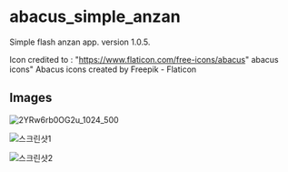 # abacus_simple_anzan

Simple flash anzan app.
version 1.0.5.

Icon credited to : "https://www.flaticon.com/free-icons/abacus" abacus icons" Abacus icons created by Freepik - Flaticon

## Images

![2YRw6rb0OG2u_1024_500](https://user-images.githubusercontent.com/92710478/223365447-e74deda8-22f6-45aa-aec8-fa2d25ce1d13.png)

![스크린샷1](https://user-images.githubusercontent.com/92710478/223365540-c89e7289-ea52-4f92-a345-f356929b6cdf.jpg)

![스크린샷2](https://user-images.githubusercontent.com/92710478/223365546-40409bdb-2b1e-4825-9673-9f0ee5474174.jpg)

